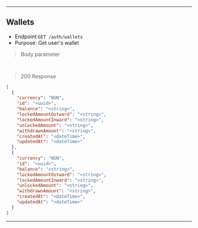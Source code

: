 
----------------------------------------------------------------------------------
## Wallets
* Endpoint:`GET /auth/wallets`
* Purpose: Get user's wallet

> Body parameter

```json
  
  ```

> 200 Response

```json
[
  {
    "currency": "NGN",
    "id": "<uuid>",
    "balance": "<string>",
    "lockedAmountOutward": "<string>",
    "lockedAmountInward": "<string>",
    "unlockedAmount": "<string>",
    "withdrawnAmount": "<string>",
    "createdAt": "<dateTime>",
    "updatedAt": "<dateTime>"
  },
  {
    "currency": "NGN",
    "id": "<uuid>",
    "balance": "<string>",
    "lockedAmountOutward": "<string>",
    "lockedAmountInward": "<string>",
    "unlockedAmount": "<string>",
    "withdrawnAmount": "<string>",
    "createdAt": "<dateTime>",
    "updatedAt": "<dateTime>"
  }
]
```
----------------------------------------------------------------------------------